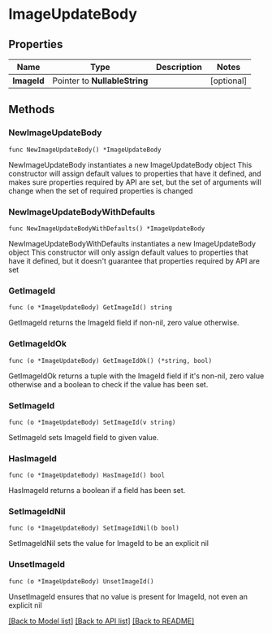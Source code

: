 # ImageUpdateBody

## Properties

Name | Type | Description | Notes
------------ | ------------- | ------------- | -------------
**ImageId** | Pointer to **NullableString** |  | [optional] 

## Methods

### NewImageUpdateBody

`func NewImageUpdateBody() *ImageUpdateBody`

NewImageUpdateBody instantiates a new ImageUpdateBody object
This constructor will assign default values to properties that have it defined,
and makes sure properties required by API are set, but the set of arguments
will change when the set of required properties is changed

### NewImageUpdateBodyWithDefaults

`func NewImageUpdateBodyWithDefaults() *ImageUpdateBody`

NewImageUpdateBodyWithDefaults instantiates a new ImageUpdateBody object
This constructor will only assign default values to properties that have it defined,
but it doesn't guarantee that properties required by API are set

### GetImageId

`func (o *ImageUpdateBody) GetImageId() string`

GetImageId returns the ImageId field if non-nil, zero value otherwise.

### GetImageIdOk

`func (o *ImageUpdateBody) GetImageIdOk() (*string, bool)`

GetImageIdOk returns a tuple with the ImageId field if it's non-nil, zero value otherwise
and a boolean to check if the value has been set.

### SetImageId

`func (o *ImageUpdateBody) SetImageId(v string)`

SetImageId sets ImageId field to given value.

### HasImageId

`func (o *ImageUpdateBody) HasImageId() bool`

HasImageId returns a boolean if a field has been set.

### SetImageIdNil

`func (o *ImageUpdateBody) SetImageIdNil(b bool)`

 SetImageIdNil sets the value for ImageId to be an explicit nil

### UnsetImageId
`func (o *ImageUpdateBody) UnsetImageId()`

UnsetImageId ensures that no value is present for ImageId, not even an explicit nil

[[Back to Model list]](../README.md#documentation-for-models) [[Back to API list]](../README.md#documentation-for-api-endpoints) [[Back to README]](../README.md)


